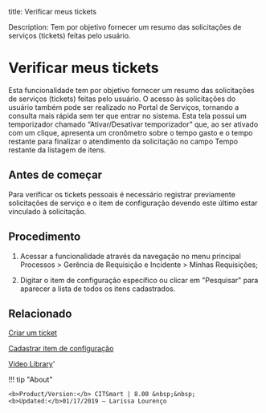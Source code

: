 title: Verificar meus tickets

Description: Tem por objetivo fornecer um resumo das solicitações de serviços (tickets) feitas pelo usuário. 
# Verificar meus tickets

Esta funcionalidade tem por objetivo fornecer um resumo das solicitações de serviços (tickets) feitas pelo usuário.
O acesso às solicitações do usuário também pode ser realizado no Portal de Serviços, tornando a consulta mais rápida sem ter que entrar no sistema.
Esta tela possui um temporizador chamado “Ativar/Desativar temporizador” que, ao ser ativado com um clique, apresenta um cronômetro sobre o tempo gasto e o tempo restante para finalizar o atendimento da solicitação no campo Tempo restante da listagem de itens.

Antes de começar
----------------

Para verificar os tickets pessoais é necessário registrar previamente
solicitações de serviço e o item de configuração devendo este último estar
vinculado à solicitação.

Procedimento
------------

1.  Acessar a funcionalidade através da navegação no menu principal Processos \>
    Gerência de Requisição e Incidente \> Minhas Requisições;

2.  Digitar o item de configuração específico ou clicar em "Pesquisar" para
    aparecer a lista de todos os itens cadastrados.

Relacionado
-----------

[Criar um ticket](/pt-br/citsmart-platform-8/processes/tickets/use/create-ticket.html)

[Cadastrar item de configuração](/pt-br/citsmart-platform-8/processes/configuration/use/register-CI.html)

<i class='fa fa-youtube-play  fa-2x' style='color:#97ce17;vertical-align: middle;'> </i> [Video Library](https://www.youtube.com/playlist?list=PLB5qK2uzf2ROn4Xs6UdH84Ujzta2iJ6Ei)'

!!! tip "About"

    <b>Product/Version:</b> CITSmart | 8.00 &nbsp;&nbsp;
    <b>Updated:</b>01/17/2019 – Larissa Lourenço

